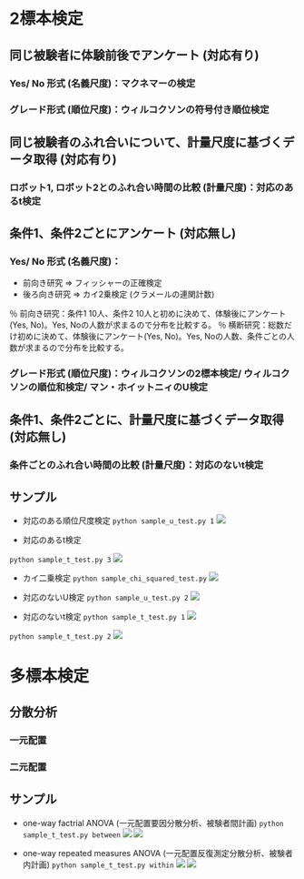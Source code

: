 # 2標本検定

## 同じ被験者に体験前後でアンケート (対応有り)

### Yes/ No 形式 (名義尺度)：マクネマーの検定
### グレード形式 (順位尺度)：ウィルコクソンの符号付き順位検定


## 同じ被験者のふれ合いについて、計量尺度に基づくデータ取得 (対応有り)

### ロボット1, ロボット2とのふれ合い時間の比較 (計量尺度)：対応のあるt検定


## 条件1、条件2ごとにアンケート (対応無し)

### Yes/ No 形式 (名義尺度)：

- 前向き研究 => フィッシャーの正確検定
- 後ろ向き研究 => カイ2乗検定 (クラメールの連関計数)

％ 前向き研究：条件1 10人、条件2 10人と初めに決めて、体験後にアンケート(Yes, No)。Yes, Noの人数が求まるので分布を比較する。
％ 横断研究：総数だけ初めに決めて、体験後にアンケート(Yes, No)。Yes, Noの人数、条件ごとの人数が求まるので分布を比較する。

### グレード形式 (順位尺度)：ウィルコクソンの2標本検定/ ウィルコクソンの順位和検定/ マン・ホイットニィのU検定


## 条件1、条件2ごとに、計量尺度に基づくデータ取得 (対応無し)

### 条件ごとのふれ合い時間の比較 (計量尺度)：対応のないt検定

## サンプル

- 対応のある順位尺度検定
```python sample_u_test.py 1```
![](sample_fig/sample8.png)

- 対応のあるt検定

```python sample_t_test.py 3```
![](sample_fig/sample3.png)

- カイ二乗検定
```python sample_chi_squared_test.py```
![](sample_fig/sample10.png)

- 対応のないU検定
```python sample_u_test.py 2```
![](sample_fig/sample9.png)

- 対応のないt検定
```python sample_t_test.py 1```
![](sample_fig/sample1.png)

```python sample_t_test.py 2```
![](sample_fig/sample2.png)


# 多標本検定

## 分散分析

### 一元配置
### 二元配置

## サンプル

- one-way factrial ANOVA (一元配置要因分散分析、被験者間計画)
```python sample_t_test.py between```
![](sample_fig/sample4.png)
![](sample_fig/sample5.png)

- one-way repeated measures ANOVA (一元配置反復測定分散分析、被験者内計画)
```python sample_t_test.py within```
![](sample_fig/sample6.png)
![](sample_fig/sample7.png)



